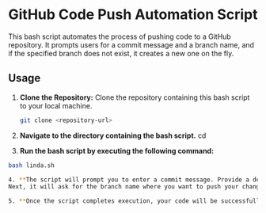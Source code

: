# GitHub Code Push Automation Script

This bash script automates the process of pushing code to a GitHub repository. It prompts users for a commit message and a branch name, and if the specified branch does not exist, it creates a new one on the fly.

## Usage

1. **Clone the Repository:**
   Clone the repository containing this bash script to your local machine.

   ```bash
   git clone <repository-url>
2. **Navigate to the directory containing the bash script.**
cd <repository-directory>

3. **Run the bash script by executing the following command:**

  ```bash 
  bash linda.sh 

4. **The script will prompt you to enter a commit message. Provide a descriptive message summarizing your changes.
Next, it will ask for the branch name where you want to push your changes. If the branch already exists, it will proceed with pushing the code to that branch. If not, it will create a new branch and push the code to it.

5. **Once the script completes execution, your code will be successfully pushed to the specified branch on GitHub.**